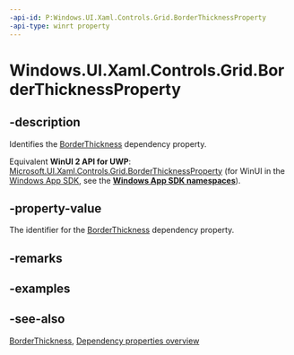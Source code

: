 ```yaml
---
-api-id: P:Windows.UI.Xaml.Controls.Grid.BorderThicknessProperty
-api-type: winrt property
---
```


<!-- Property syntax
public Windows.UI.Xaml.DependencyProperty BorderThicknessProperty { get; }
-->

# Windows.UI.Xaml.Controls.Grid.BorderThicknessProperty

## -description
Identifies the [BorderThickness](grid_borderthickness.md) dependency property.

Equivalent **WinUI 2 API for UWP**: [Microsoft.UI.Xaml.Controls.Grid.BorderThicknessProperty](/windows/winui/api/microsoft.ui.xaml.controls.grid.borderthicknessproperty) (for WinUI in the [Windows App SDK](/windows/apps/windows-app-sdk/), see the **[Windows App SDK namespaces](/windows/windows-app-sdk/api/winrt/)**).

## -property-value
The identifier for the [BorderThickness](grid_borderthickness.md) dependency property.

## -remarks

## -examples

## -see-also
[BorderThickness](grid_borderthickness.md), [Dependency properties overview](/windows/uwp/xaml-platform/dependency-properties-overview)
